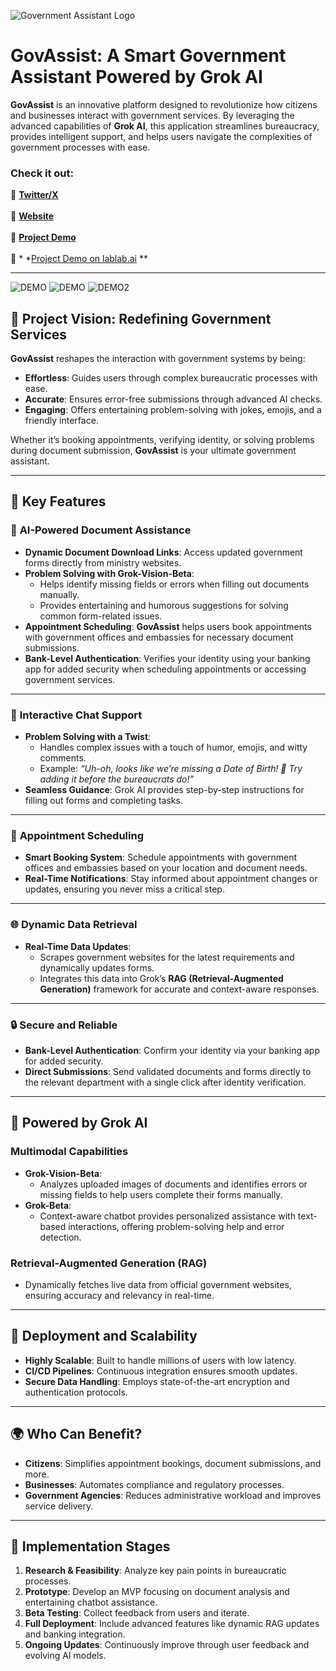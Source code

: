 ![Government Assistant Logo](https://github.com/nesistor/GovAssist/blob/main/GovAssist.png)

# GovAssist: A Smart Government Assistant Powered by Grok AI

**GovAssist** is an innovative platform designed to revolutionize how citizens and businesses
interact with government services. By leveraging the advanced capabilities of **Grok AI**, this
application streamlines bureaucracy, provides intelligent support, and helps users navigate the
complexities of government processes with ease.

### **Check it out:**

🔗 **[Twitter/X](https://x.com/gov_assist)** <br>  
🔗 **[Website](https://govassist.online)**<br>  
🔗 **[Project Demo](https://flutter-web-app-183025368636.us-central1.run.app/)** <br>  
🔗 *
*[Project Demo on lablab.ai](https://lablab.ai/event/doge-ai-hackathon/hacktivate/govgiggler-a-smart-government-assistant)
** <br>


---


![DEMO](https://github.com/nesistor/GovGiggler/blob/main/xai9.png)
![DEMO](https://github.com/nesistor/GovGiggler/blob/main/xai7.png)
![DEMO2](https://github.com/nesistor/GovGiggler/blob/main/xai8.png)

## 🚀 Project Vision: Redefining Government Services

**GovAssist** reshapes the interaction with government systems by being:

- **Effortless**: Guides users through complex bureaucratic processes with ease.
- **Accurate**: Ensures error-free submissions through advanced AI checks.
- **Engaging**: Offers entertaining problem-solving with jokes, emojis, and a friendly interface.

Whether it’s booking appointments, verifying identity, or solving problems during document
submission, **GovAssist** is your ultimate government assistant.

---

## 🌟 Key Features

### 📝 **AI-Powered Document Assistance**

- **Dynamic Document Download Links**: Access updated government forms directly from ministry
  websites.
- **Problem Solving with Grok-Vision-Beta**:
    - Helps identify missing fields or errors when filling out documents manually.
    - Provides entertaining and humorous suggestions for solving common form-related issues.
- **Appointment Scheduling**: **GovAssist** helps users book appointments with government offices
  and embassies for necessary document submissions.
- **Bank-Level Authentication**: Verifies your identity using your banking app for added security
  when scheduling appointments or accessing government services.

---

### 🤖 **Interactive Chat Support**

- **Problem Solving with a Twist**:
    - Handles complex issues with a touch of humor, emojis, and witty comments.
    - Example: *“Uh-oh, looks like we’re missing a Date of Birth! 🍼 Try adding it before the
      bureaucrats do!”*
- **Seamless Guidance**: Grok AI provides step-by-step instructions for filling out forms and
  completing tasks.

---

### 📅 **Appointment Scheduling**

- **Smart Booking System**: Schedule appointments with government offices and embassies based on
  your location and document needs.
- **Real-Time Notifications**: Stay informed about appointment changes or updates, ensuring you
  never miss a critical step.

---

### 🌐 **Dynamic Data Retrieval**

- **Real-Time Data Updates**:
    - Scrapes government websites for the latest requirements and dynamically updates forms.
    - Integrates this data into Grok’s **RAG (Retrieval-Augmented Generation)** framework for
      accurate and context-aware responses.

---

### 🔒 **Secure and Reliable**

- **Bank-Level Authentication**: Confirm your identity via your banking app for added security.
- **Direct Submissions**: Send validated documents and forms directly to the relevant department
  with a single click after identity verification.

---

## 🧠 Powered by Grok AI

### Multimodal Capabilities

- **Grok-Vision-Beta**:
    - Analyzes uploaded images of documents and identifies errors or missing fields to help users
      complete their forms manually.
- **Grok-Beta**:
    - Context-aware chatbot provides personalized assistance with text-based interactions, offering
      problem-solving help and error detection.

### Retrieval-Augmented Generation (RAG)

- Dynamically fetches live data from official government websites, ensuring accuracy and relevancy
  in real-time.

---

## 📌 Deployment and Scalability

- **Highly Scalable**: Built to handle millions of users with low latency.
- **CI/CD Pipelines**: Continuous integration ensures smooth updates.
- **Secure Data Handling**: Employs state-of-the-art encryption and authentication protocols.

---

## 🌍 Who Can Benefit?

- **Citizens**: Simplifies appointment bookings, document submissions, and more.
- **Businesses**: Automates compliance and regulatory processes.
- **Government Agencies**: Reduces administrative workload and improves service delivery.

---

## 📅 Implementation Stages

1. **Research & Feasibility**: Analyze key pain points in bureaucratic processes.
2. **Prototype**: Develop an MVP focusing on document analysis and entertaining chatbot assistance.
3. **Beta Testing**: Collect feedback from users and iterate.
4. **Full Deployment**: Include advanced features like dynamic RAG updates and banking integration.
5. **Ongoing Updates**: Continuously improve through user feedback and evolving AI models.

